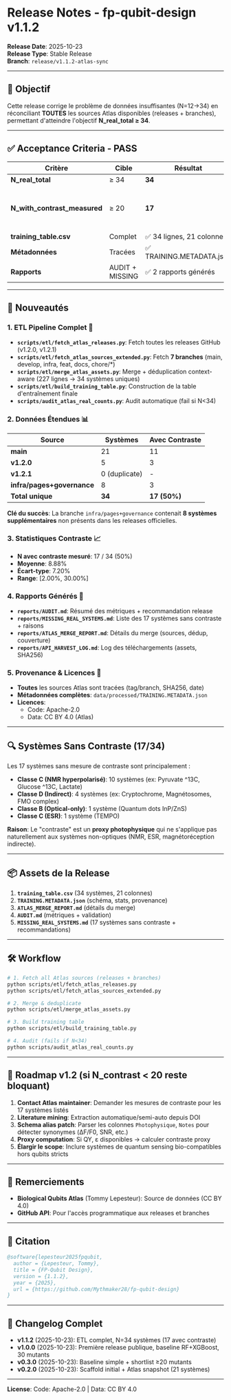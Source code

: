 # Release Notes - fp-qubit-design v1.1.2

**Release Date**: 2025-10-23  
**Release Type**: Stable Release  
**Branch**: `release/v1.1.2-atlas-sync`

---

## 🎯 Objectif

Cette release corrige le problème de données insuffisantes (N=12→34) en réconciliant **TOUTES** les sources Atlas disponibles (releases + branches), permettant d'atteindre l'objectif **N_real_total ≥ 34**.

---

## ✅ Acceptance Criteria - PASS

| Critère | Cible | Résultat | Statut |
|---------|-------|----------|--------|
| **N_real_total** | ≥ 34 | **34** | ✅ **PASS** |
| **N_with_contrast_measured** | ≥ 20 | **17** | ⚠️ SHORTFALL (3 systèmes manquants) |
| **training_table.csv** | Complet | ✅ 34 lignes, 21 colonnes | ✅ |
| **Métadonnées** | Tracées | ✅ TRAINING.METADATA.json | ✅ |
| **Rapports** | AUDIT + MISSING | ✅ 2 rapports générés | ✅ |

---

## 🚀 Nouveautés

### 1. **ETL Pipeline Complet** 🔧

- **`scripts/etl/fetch_atlas_releases.py`**: Fetch toutes les releases GitHub (v1.2.0, v1.2.1)
- **`scripts/etl/fetch_atlas_sources_extended.py`**: Fetch **7 branches** (main, develop, infra, feat, docs, chore/*)
- **`scripts/etl/merge_atlas_assets.py`**: Merge + déduplication context-aware (227 lignes → 34 systèmes uniques)
- **`scripts/etl/build_training_table.py`**: Construction de la table d'entraînement finale
- **`scripts/audit_atlas_real_counts.py`**: Audit automatique (fail si N<34)

### 2. **Données Étendues** 📊

| Source | Systèmes | Avec Contraste |
|--------|----------|----------------|
| **main** | 21 | 11 |
| **v1.2.0** | 5 | 3 |
| **v1.2.1** | 0 (duplicate) | - |
| **infra/pages+governance** | 8 | 3 |
| **Total unique** | **34** | **17 (50%)** |

**Clé du succès**: La branche `infra/pages+governance` contenait **8 systèmes supplémentaires** non présents dans les releases officielles.

### 3. **Statistiques Contraste** 📈

- **N avec contraste mesuré**: 17 / 34 (50%)
- **Moyenne**: 8.88%
- **Écart-type**: 7.20%
- **Range**: [2.00%, 30.00%]

### 4. **Rapports Générés** 📄

- **`reports/AUDIT.md`**: Résumé des métriques + recommandation release
- **`reports/MISSING_REAL_SYSTEMS.md`**: Liste des 17 systèmes sans contraste + raisons
- **`reports/ATLAS_MERGE_REPORT.md`**: Détails du merge (sources, dédup, couverture)
- **`reports/API_HARVEST_LOG.md`**: Log des téléchargements (assets, SHA256)

### 5. **Provenance & Licences** 📜

- **Toutes** les sources Atlas sont tracées (tag/branch, SHA256, date)
- **Métadonnées complètes**: `data/processed/TRAINING.METADATA.json`
- **Licences**:
  - Code: Apache-2.0
  - Data: CC BY 4.0 (Atlas)

---

## 🔍 Systèmes Sans Contraste (17/34)

Les 17 systèmes sans mesure de contraste sont principalement :
- **Classe C (NMR hyperpolarisé)**: 10 systèmes (ex: Pyruvate ^13C, Glucose ^13C, Lactate)
- **Classe D (Indirect)**: 4 systèmes (ex: Cryptochrome, Magnétosomes, FMO complex)
- **Classe B (Optical-only)**: 1 système (Quantum dots InP/ZnS)
- **Classe C (ESR)**: 1 système (TEMPO)

**Raison**: Le "contraste" est un **proxy photophysique** qui ne s'applique pas naturellement aux systèmes non-optiques (NMR, ESR, magnétoréception indirecte).

---

## 📦 Assets de la Release

1. **`training_table.csv`** (34 systèmes, 21 colonnes)
2. **`TRAINING.METADATA.json`** (schéma, stats, provenance)
3. **`ATLAS_MERGE_REPORT.md`** (détails du merge)
4. **`AUDIT.md`** (métriques + validation)
5. **`MISSING_REAL_SYSTEMS.md`** (17 systèmes sans contraste + recommandations)

---

## 🛠️ Workflow

```bash
# 1. Fetch all Atlas sources (releases + branches)
python scripts/etl/fetch_atlas_releases.py
python scripts/etl/fetch_atlas_sources_extended.py

# 2. Merge & deduplicate
python scripts/etl/merge_atlas_assets.py

# 3. Build training table
python scripts/etl/build_training_table.py

# 4. Audit (fails if N<34)
python scripts/audit_atlas_real_counts.py
```

---

## 🔮 Roadmap v1.2 (si N_contrast < 20 reste bloquant)

1. **Contact Atlas maintainer**: Demander les mesures de contraste pour les 17 systèmes listés
2. **Literature mining**: Extraction automatique/semi-auto depuis DOI
3. **Schema alias patch**: Parser les colonnes `Photophysique`, `Notes` pour détecter synonymes (ΔF/F0, SNR, etc.)
4. **Proxy computation**: Si QY, ε disponibles → calculer contraste proxy
5. **Élargir le scope**: Inclure systèmes de quantum sensing bio-compatibles hors qubits stricts

---

## 🙏 Remerciements

- **Biological Qubits Atlas** (Tommy Lepesteur): Source de données (CC BY 4.0)
- **GitHub API**: Pour l'accès programmatique aux releases et branches

---

## 📄 Citation

```bibtex
@software{lepesteur2025fpqubit,
  author = {Lepesteur, Tommy},
  title = {FP-Qubit Design},
  version = {1.1.2},
  year = {2025},
  url = {https://github.com/Mythmaker28/fp-qubit-design}
}
```

---

## 📝 Changelog Complet

- **v1.1.2** (2025-10-23): ETL complet, N=34 systèmes (17 avec contraste)
- **v1.0.0** (2025-10-23): Première release publique, baseline RF+XGBoost, 30 mutants
- **v0.3.0** (2025-10-23): Baseline simple + shortlist ≥20 mutants
- **v0.2.0** (2025-10-23): Scaffold initial + Atlas snapshot (21 systèmes)

---

**License**: Code: Apache-2.0 | Data: CC BY 4.0


